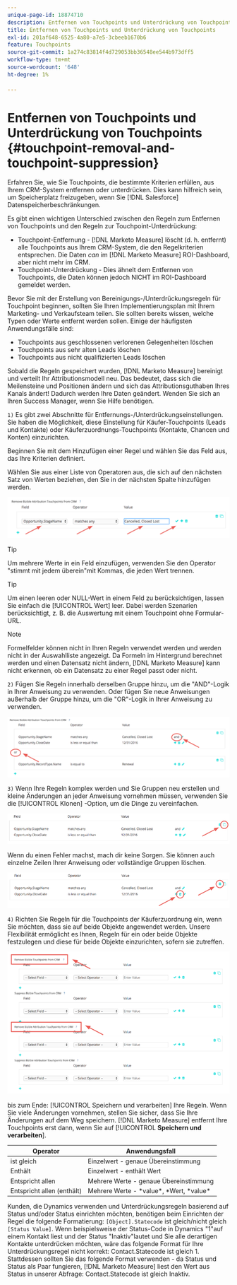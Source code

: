 ```yaml
---
unique-page-id: 18874710
description: Entfernen von Touchpoints und Unterdrückung von Touchpoints - [!DNL Marketo Measure]
title: Entfernen von Touchpoints und Unterdrückung von Touchpoints
exl-id: 201af648-6525-4a80-a7e5-3cbeeb1670b6
feature: Touchpoints
source-git-commit: 1a274c83814f4d729053bb36548ee544b973dff5
workflow-type: tm+mt
source-wordcount: '648'
ht-degree: 1%

---
```


# Entfernen von Touchpoints und Unterdrückung von Touchpoints {#touchpoint-removal-and-touchpoint-suppression}

Erfahren Sie, wie Sie Touchpoints, die bestimmte Kriterien erfüllen, aus Ihrem CRM-System entfernen oder unterdrücken. Dies kann hilfreich sein, um Speicherplatz freizugeben, wenn Sie [!DNL Salesforce] Datenspeicherbeschränkungen.

Es gibt einen wichtigen Unterschied zwischen den Regeln zum Entfernen von Touchpoints und den Regeln zur Touchpoint-Unterdrückung:

* Touchpoint-Entfernung - [!DNL Marketo Measure] löscht (d. h. entfernt) alle Touchpoints aus Ihrem CRM-System, die den Regelkriterien entsprechen. Die Daten _can_ im [!DNL Marketo Measure] ROI-Dashboard, aber nicht mehr im CRM.
* Touchpoint-Unterdrückung - Dies ähnelt dem Entfernen von Touchpoints, die Daten können jedoch NICHT im ROI-Dashboard gemeldet werden.

Bevor Sie mit der Erstellung von Bereinigungs-/Unterdrückungsregeln für Touchpoint beginnen, sollten Sie Ihren Implementierungsplan mit Ihrem Marketing- und Verkaufsteam teilen. Sie sollten bereits wissen, welche Typen oder Werte entfernt werden sollen. Einige der häufigsten Anwendungsfälle sind:

* Touchpoints aus geschlossenen verlorenen Gelegenheiten löschen
* Touchpoints aus sehr alten Leads löschen
* Touchpoints aus nicht qualifizierten Leads löschen

Sobald die Regeln gespeichert wurden, [!DNL Marketo Measure] bereinigt und verteilt Ihr Attributionsmodell neu. Das bedeutet, dass sich die Meilensteine und Positionen ändern und sich das Attributionsguthaben Ihres Kanals ändert! Dadurch werden Ihre Daten geändert. Wenden Sie sich an Ihren Success Manager, wenn Sie Hilfe benötigen.

`1)` Es gibt zwei Abschnitte für Entfernungs-/Unterdrückungseinstellungen. Sie haben die Möglichkeit, diese Einstellung für Käufer-Touchpoints (Leads und Kontakte) oder Käuferzuordnungs-Touchpoints (Kontakte, Chancen und Konten) einzurichten.

Beginnen Sie mit dem Hinzufügen einer Regel und wählen Sie das Feld aus, das Ihre Kriterien definiert.

Wählen Sie aus einer Liste von Operatoren aus, die sich auf den nächsten Satz von Werten beziehen, den Sie in der nächsten Spalte hinzufügen werden.

![](assets/1-1.png)

>[!TIP]
>
>Um mehrere Werte in ein Feld einzufügen, verwenden Sie den Operator &quot;stimmt mit jedem überein&quot;mit Kommas, die jeden Wert trennen.

>[!TIP]
>
>Um einen leeren oder NULL-Wert in einem Feld zu berücksichtigen, lassen Sie einfach die [!UICONTROL Wert] leer. Dabei werden Szenarien berücksichtigt, z. B. die Auswertung mit einem Touchpoint ohne Formular-URL.

>[!NOTE]
>
>Formelfelder können nicht in Ihren Regeln verwendet werden und werden nicht in der Auswahlliste angezeigt. Da Formeln im Hintergrund berechnet werden und einen Datensatz nicht ändern, [!DNL Marketo Measure] kann nicht erkennen, ob ein Datensatz zu einer Regel passt oder nicht.

`2)` Fügen Sie Regeln innerhalb derselben Gruppe hinzu, um die &quot;AND&quot;-Logik in Ihrer Anweisung zu verwenden.
Oder fügen Sie neue Anweisungen außerhalb der Gruppe hinzu, um die &quot;OR&quot;-Logik in Ihrer Anweisung zu verwenden.

![](assets/2.png)

`3)` Wenn Ihre Regeln komplex werden und Sie Gruppen neu erstellen und kleine Änderungen an jeder Anweisung vornehmen müssen, verwenden Sie die [!UICONTROL Klonen] -Option, um die Dinge zu vereinfachen.

![](assets/3.png)

Wenn du einen Fehler machst, mach dir keine Sorgen. Sie können auch einzelne Zeilen Ihrer Anweisung oder vollständige Gruppen löschen.

![](assets/4.png)

`4)` Richten Sie Regeln für die Touchpoints der Käuferzuordnung ein, wenn Sie möchten, dass sie auf beide Objekte angewendet werden. Unsere Flexibilität ermöglicht es Ihnen, Regeln für ein oder beide Objekte festzulegen und diese für beide Objekte einzurichten, sofern sie zutreffen.

![](assets/5.png)

bis zum Ende: [!UICONTROL Speichern und verarbeiten] Ihre Regeln. Wenn Sie viele Änderungen vornehmen, stellen Sie sicher, dass Sie Ihre Änderungen auf dem Weg speichern. [!DNL Marketo Measure] entfernt Ihre Touchpoints erst dann, wenn Sie auf
[!UICONTROL **Speichern und verarbeiten**].

| **Operator** | **Anwendungsfall** |
|---|---|
| ist gleich | Einzelwert - genaue Übereinstimmung |
| Enthält | Einzelwert - enthält Wert |
| Entspricht allen | Mehrere Werte - genaue Übereinstimmung |
| Entspricht allen (enthält) | Mehrere Werte - &#42;value&#42;, &#42;Wert, &#42;value&#42; |

Kunden, die Dynamics verwenden und Unterdrückungsregeln basierend auf Status und/oder Status einrichten möchten, benötigen beim Einrichten der Regel die folgende Formatierung: `[Object].Statecode` ist gleich/nicht gleich `[Status Value]`. Wenn beispielsweise der Status-Code in Dynamics &quot;1&quot;auf einem Kontakt liest und der Status &quot;Inaktiv&quot;lautet und Sie alle derartigen Kontakte unterdrücken möchten, wäre das folgende Format für Ihre Unterdrückungsregel nicht korrekt: Contact.Statecode ist gleich 1. Stattdessen sollten Sie das folgende Format verwenden - da Status und Status als Paar fungieren, [!DNL Marketo Measure] liest den Wert aus Status in unserer Abfrage: Contact.Statecode ist gleich Inaktiv.
